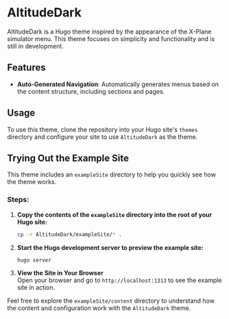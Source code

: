# AltitudeDark

AltitudeDark is a Hugo theme inspired by the appearance of the X-Plane simulator menu. This theme focuses on simplicity and functionality and is still in development.

## Features
- **Auto-Generated Navigation**: Automatically generates menus based on the content structure, including sections and pages.

## Usage
To use this theme, clone the repository into your Hugo site's `themes` directory and configure your site to use `AltitudeDark` as the theme.

## Trying Out the Example Site
This theme includes an `exampleSite` directory to help you quickly see how the theme works.

### Steps:

1. **Copy the contents of the `exampleSite` directory into the root of your Hugo site:**
   ```bash
   cp -r AltitudeDark/exampleSite/* .

2. **Start the Hugo development server to preview the example site:**
   ```bash
   hugo server
   ```

3. **View the Site in Your Browser**  
   Open your browser and go to `http://localhost:1313` to see the example site in action.

Feel free to explore the `exampleSite/content` directory to understand how the content and configuration work with the `AltitudeDark` theme.
